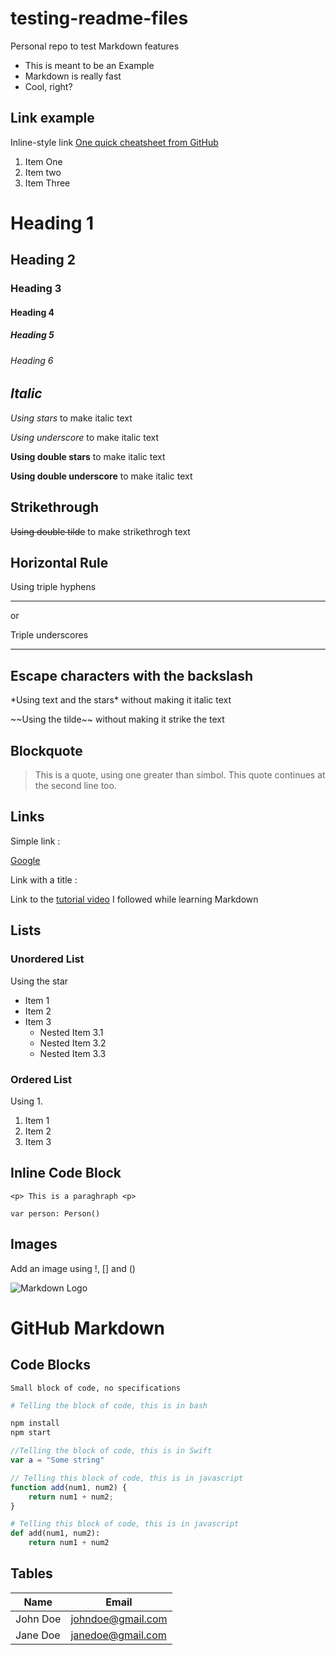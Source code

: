 # testing-readme-files
Personal repo to test Markdown features

* This is meant to be an Example
* Markdown is really fast
* Cool, right?

## Link example
Inline-style link
[One quick cheatsheet from GitHub](https://github.com/adam-p/markdown-here/wiki/Markdown-Cheatsheet)

1. Item One
2. Item two
3. Item Three

<!-- This is how you commentout something -->

<!-- Headings -->
# Heading 1
## Heading 2
### Heading 3
#### Heading 4
##### Heading 5
###### Heading 6

## _Italic_

<!-- Normal Italics -->
*Using stars* to make italic text

_Using underscore_ to make italic text

<!-- Strong (bold) Italics -->
**Using double stars** to make italic text

__Using double underscore__ to make italic text

## Strikethrough

<!-- Strikethrough -->
~~Using double tilde~~ to make strikethrogh text

## Horizontal Rule

<!-- Horizontal Lines/Separators -->
Using triple hyphens

---
or

Triple underscores
___

## Escape characters with the backslash

<!-- If you actually need to display the special characters like *, _ or ~. -->
<!-- Use the backslash before each character you want to display -->
\*Using text and the stars\* without making it italic text

\~~Using the tilde\~~ without making it strike the text

## Blockquote
<!-- Using one greater-than sign -->
> This is a quote, using one greater than simbol.
This quote continues at the second line too.

## Links

<!-- The text you want for the link has to be in brakets [] -->
<!-- The URL goes in the parenthesis -->

Simple link :

[Google](https://www.google.com/)

<!-- If I want a title to be displayed when the mouse hovers over the link, that goes inside the parenthesis, WITH A SPACE after the URL, in between double quotes -->

Link with a title :

Link to the [tutorial video](https://www.youtube.com/watch?v=HUBNt18RFbo "Markdown Crash Course") I followed while learning Markdown

## Lists

### Unordered List
<!-- For nested items, use the tap then the start again -->
Using the star

* Item 1
* Item 2
* Item 3
    * Nested Item 3.1
    * Nested Item 3.2
    * Nested Item 3.3

### Ordered List
<!--- You can list them as 1. 1. 1. .. or 1. 2. 3. .. -->
Using 1.

1. Item 1
1. Item 2
1. Item 3

## Inline Code Block

<!-- Using backticks -->
`<p> This is a paraghraph <p>`

`var person: Person()`

## Images

<!-- Like making a link, but using the ! before it -->
Add an image using !, [] and ()

![Markdown Logo](https://markdown-here.com/img/icon256.png)


# GitHub Markdown

## Code Blocks

<!-- Using triple backticks -->

```
Small block of code, no specifications
```

```bash
# Telling the block of code, this is in bash

npm install
npm start
```

```swift
//Telling the block of code, this is in Swift
var a = "Some string"
```

```javascript
// Telling this block of code, this is in javascript
function add(num1, num2) {
    return num1 + num2;
}
```

```python
# Telling this block of code, this is in javascript
def add(num1, num2):
    return num1 + num2
```

## Tables
<!-- Use the vertical bar and the dashes/hyphens, to separate and specify where the different components of the table should be -->

| Name     | Email             |
| -------- | ----------------- |
| John Doe | johndoe@gmail.com |
| Jane Doe | janedoe@gmail.com |

